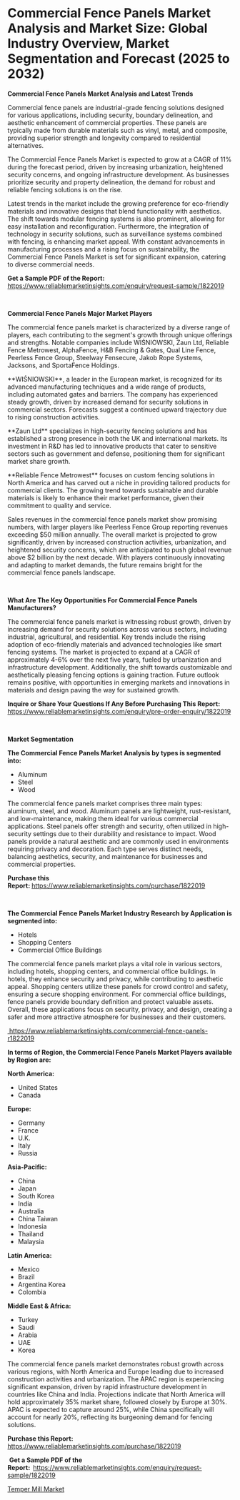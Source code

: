 <p><h1>Commercial Fence Panels Market Analysis and Market Size: Global Industry Overview, Market Segmentation and Forecast (2025 to 2032)</h1></p><p><strong>Commercial Fence Panels Market Analysis and Latest Trends</strong></p>
<p><p>Commercial fence panels are industrial-grade fencing solutions designed for various applications, including security, boundary delineation, and aesthetic enhancement of commercial properties. These panels are typically made from durable materials such as vinyl, metal, and composite, providing superior strength and longevity compared to residential alternatives. </p><p>The Commercial Fence Panels Market is expected to grow at a CAGR of 11% during the forecast period, driven by increasing urbanization, heightened security concerns, and ongoing infrastructure development. As businesses prioritize security and property delineation, the demand for robust and reliable fencing solutions is on the rise. </p><p>Latest trends in the market include the growing preference for eco-friendly materials and innovative designs that blend functionality with aesthetics. The shift towards modular fencing systems is also prominent, allowing for easy installation and reconfiguration. Furthermore, the integration of technology in security solutions, such as surveillance systems combined with fencing, is enhancing market appeal. With constant advancements in manufacturing processes and a rising focus on sustainability, the Commercial Fence Panels Market is set for significant expansion, catering to diverse commercial needs.</p></p>
<p><strong>Get a Sample PDF of the Report:&nbsp;</strong> <a href="https://www.reliablemarketinsights.com/enquiry/request-sample/1822019?utm_campaign=1835&utm_medium=2&utm_source=Github&utm_content=ia&utm_term=18022025&utm_id=commercial-fence-panels">https://www.reliablemarketinsights.com/enquiry/request-sample/1822019</a></p>
<p>&nbsp;</p>
<p><strong>Commercial Fence Panels Major Market Players</strong></p>
<p><p>The commercial fence panels market is characterized by a diverse range of players, each contributing to the segment's growth through unique offerings and strengths. Notable companies include WIŚNIOWSKI, Zaun Ltd, Reliable Fence Metrowest, AlphaFence, H&B Fencing & Gates, Qual Line Fence, Peerless Fence Group, Steelway Fensecure, Jakob Rope Systems, Jacksons, and SportaFence Holdings.</p><p>**WIŚNIOWSKI**, a leader in the European market, is recognized for its advanced manufacturing techniques and a wide range of products, including automated gates and barriers. The company has experienced steady growth, driven by increased demand for security solutions in commercial sectors. Forecasts suggest a continued upward trajectory due to rising construction activities.</p><p>**Zaun Ltd** specializes in high-security fencing solutions and has established a strong presence in both the UK and international markets. Its investment in R&D has led to innovative products that cater to sensitive sectors such as government and defense, positioning them for significant market share growth.</p><p>**Reliable Fence Metrowest** focuses on custom fencing solutions in North America and has carved out a niche in providing tailored products for commercial clients. The growing trend towards sustainable and durable materials is likely to enhance their market performance, given their commitment to quality and service.</p><p>Sales revenues in the commercial fence panels market show promising numbers, with larger players like Peerless Fence Group reporting revenues exceeding $50 million annually. The overall market is projected to grow significantly, driven by increased construction activities, urbanization, and heightened security concerns, which are anticipated to push global revenue above $2 billion by the next decade. With players continuously innovating and adapting to market demands, the future remains bright for the commercial fence panels landscape.</p></p>
<p>&nbsp;</p>
<p><strong>What Are The Key Opportunities For Commercial Fence Panels Manufacturers?</strong></p>
<p><p>The commercial fence panels market is witnessing robust growth, driven by increasing demand for security solutions across various sectors, including industrial, agricultural, and residential. Key trends include the rising adoption of eco-friendly materials and advanced technologies like smart fencing systems. The market is projected to expand at a CAGR of approximately 4-6% over the next five years, fueled by urbanization and infrastructure development. Additionally, the shift towards customizable and aesthetically pleasing fencing options is gaining traction. Future outlook remains positive, with opportunities in emerging markets and innovations in materials and design paving the way for sustained growth.</p></p>
<p><strong>Inquire or Share Your Questions If Any Before Purchasing This Report:</strong> <a href="https://www.reliablemarketinsights.com/enquiry/pre-order-enquiry/1822019?utm_campaign=1835&utm_medium=2&utm_source=Github&utm_content=ia&utm_term=18022025&utm_id=commercial-fence-panels">https://www.reliablemarketinsights.com/enquiry/pre-order-enquiry/1822019</a></p>
<p>&nbsp;</p>
<p><strong>Market Segmentation</strong></p>
<p><strong>The Commercial Fence Panels Market Analysis by types is segmented into:</strong></p>
<p><ul><li>Aluminum</li><li>Steel</li><li>Wood</li></ul></p>
<p><p>The commercial fence panels market comprises three main types: aluminum, steel, and wood. Aluminum panels are lightweight, rust-resistant, and low-maintenance, making them ideal for various commercial applications. Steel panels offer strength and security, often utilized in high-security settings due to their durability and resistance to impact. Wood panels provide a natural aesthetic and are commonly used in environments requiring privacy and decoration. Each type serves distinct needs, balancing aesthetics, security, and maintenance for businesses and commercial properties.</p></p>
<p><strong>Purchase this Report:&nbsp;</strong><a href="https://www.reliablemarketinsights.com/purchase/1822019?utm_campaign=1835&utm_medium=2&utm_source=Github&utm_content=ia&utm_term=18022025&utm_id=commercial-fence-panels">https://www.reliablemarketinsights.com/purchase/1822019</a></p>
<p>&nbsp;</p>
<p><strong>The Commercial Fence Panels Market Industry Research by Application is segmented into:</strong></p>
<p><ul><li>Hotels</li><li>Shopping Centers</li><li>Commercial Office Buildings</li></ul></p>
<p><p>The commercial fence panels market plays a vital role in various sectors, including hotels, shopping centers, and commercial office buildings. In hotels, they enhance security and privacy, while contributing to aesthetic appeal. Shopping centers utilize these panels for crowd control and safety, ensuring a secure shopping environment. For commercial office buildings, fence panels provide boundary definition and protect valuable assets. Overall, these applications focus on security, privacy, and design, creating a safer and more attractive atmosphere for businesses and their customers.</p></p>
<p><a href="https://www.reliablemarketinsights.com/commercial-fence-panels-r1822019?utm_campaign=1835&utm_medium=2&utm_source=Github&utm_content=ia&utm_term=18022025&utm_id=commercial-fence-panels">&nbsp;https://www.reliablemarketinsights.com/commercial-fence-panels-r1822019</a></p>
<p><strong>In terms of Region, the Commercial Fence Panels Market Players available by Region are:</strong></p>
<p>
    <p> <strong> North America: </strong>
        <ul>
            <li>United States</li>
            <li>Canada</li>
        </ul>
        </p> 
    <p> <strong> Europe: </strong>
        <ul>
            <li>Germany</li>
            <li>France</li>
            <li>U.K.</li>
            <li>Italy</li>
            <li>Russia</li>
        </ul>
        </p> 
    <p> <strong> Asia-Pacific: </strong>
        <ul>
            <li>China</li>
            <li>Japan</li>
            <li>South Korea</li>
            <li>India</li>
            <li>Australia</li>
            <li>China Taiwan</li>
            <li>Indonesia</li>
            <li>Thailand</li>
            <li>Malaysia</li>
        </ul>
        </p> 
    <p> <strong> Latin America: </strong>
        <ul>
            <li>Mexico</li>
            <li>Brazil</li>
            <li>Argentina Korea</li>
            <li>Colombia</li>
        </ul>
        </p> 
    <p> <strong> Middle East & Africa: </strong>
        <ul>
            <li>Turkey</li>
            <li>Saudi</li>
            <li>Arabia</li>
            <li>UAE</li>
            <li>Korea</li>
        </ul>
    </p>
    </p>
<p><p>The commercial fence panels market demonstrates robust growth across various regions, with North America and Europe leading due to increased construction activities and urbanization. The APAC region is experiencing significant expansion, driven by rapid infrastructure development in countries like China and India. Projections indicate that North America will hold approximately 35% market share, followed closely by Europe at 30%. APAC is expected to capture around 25%, while China specifically will account for nearly 20%, reflecting its burgeoning demand for fencing solutions.</p></p>
<p><strong>Purchase this Report: </strong><a href="https://www.reliablemarketinsights.com/purchase/1822019?utm_campaign=1835&utm_medium=2&utm_source=Github&utm_content=ia&utm_term=18022025&utm_id=commercial-fence-panels">https://www.reliablemarketinsights.com/purchase/1822019</a></p>
<p>&nbsp;<strong>Get a Sample PDF of the Report:&nbsp;&nbsp;</strong><a href="https://www.reliablemarketinsights.com/enquiry/request-sample/1822019?utm_campaign=1835&utm_medium=2&utm_source=Github&utm_content=ia&utm_term=18022025&utm_id=commercial-fence-panels">https://www.reliablemarketinsights.com/enquiry/request-sample/1822019</a></p>
<p><strong></strong></p>
<p><p><a href="https://github.com/marlanamarvn/Market-Research-Report-List-1/blob/main/temper-mill-market.md?utm_campaign=1835&utm_medium=2&utm_source=Github&utm_content=ia&utm_term=18022025&utm_id=commercial-fence-panels">Temper Mill Market</a></p></p>